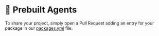 # 🚀 Prebuilt Agents

To share your project, simply open a Pull Request adding an entry for your package in our [packages.yml](https://github.com/langchain-ai/langgraph/blob/main/docs/_scripts/third_party_page/packages.yml) file.

[//]: # (This file is stub. Do not edit this file directly!)
[//]: # (1. Update the `packages.yml` file in the `docs/_scripts/third_party_page` directory.)
[//]: # (2. From the /docs directory, run `make build-prebuilt` to generate an updated version of this file for testing locally.)

